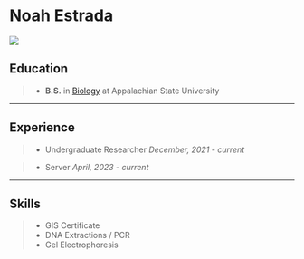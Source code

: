 Noah Estrada
====

<img src= "IMG_9228_2.jpg">


Education
---
>- **B.S.** in [Biology](https://biology.appstate.edu/) at Appalachian State University 

----
Experience
---
>- Undergraduate Researcher
*December, 2021 - current*

>- Server
*April, 2023 - current*

----
Skills
---
>- GIS Certificate
>- DNA Extractions / PCR
>- Gel Electrophoresis
